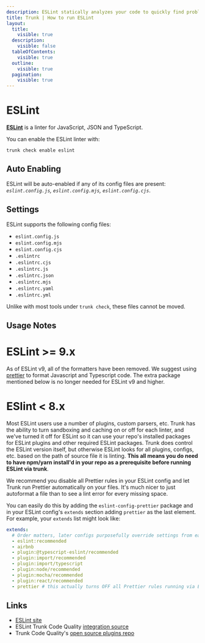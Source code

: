 ```yaml
---
description: ESLint statically analyzes your code to quickly find problems.
title: Trunk | How to run ESLint
layout:
  title:
    visible: true
  description:
    visible: false
  tableOfContents:
    visible: true
  outline:
    visible: true
  pagination:
    visible: true
---
```


# ESLint

[**ESLint**](https://eslint.org/) is a linter for JavaScript, JSON and TypeScript.

You can enable the ESLint linter with:

```shell
trunk check enable eslint
```

## Auto Enabling

ESLint will be auto-enabled if any of its config files are present: *`eslint.config.js`, `eslint.config.mjs`, `eslint.config.cjs`*.

## Settings

ESLint supports the following config files:
* `eslint.config.js`
* `eslint.config.mjs`
* `eslint.config.cjs`
* `.eslintrc`
* `.eslintrc.cjs`
* `.eslintrc.js`
* `.eslintrc.json`
* `.eslintrc.mjs`
* `.eslintrc.yaml`
* `.eslintrc.yml`

Unlike with most tools under `trunk check`, these files cannot be moved.


## Usage Notes

# ESLint >= 9.x
As of ESLint v9, all of the formatters have been removed. We suggest using [prettier](https://docs.trunk.io/code-quality/linters/supported/prettier) to format Javascript and Typescript code. The extra package mentioned below is no longer needed for ESLint v9 and higher.

# ESlint < 8.x
Most ESLint users use a number of plugins, custom parsers, etc. Trunk has the ability to turn sandboxing and caching on or off for each linter, and we've turned it off for ESLint so it can use your repo's installed packages for ESLint plugins and other required ESLint packages. Trunk does control the ESLint version itself, but otherwise ESLint looks for all plugins, configs, etc. based on the path of source file it is linting. **This all means you do need to have ****npm/yarn install****'d in your repo as a prerequisite before running ESLint via trunk**.

We recommend you disable all Prettier rules in your ESLint config and let Trunk run Prettier automatically on your files. It's much nicer to just autoformat a file than to see a lint error for every missing space.

You can easily do this by adding the `eslint-config-prettier` package and in your ESLint config's `extends` section adding `prettier` as the last element. For example, your `extends` list might look like:



```yaml
extends:
  # Order matters, later configs purposefully override settings from earlier configs
  - eslint:recommended
  - airbnb
  - plugin:@typescript-eslint/recommended
  - plugin:import/recommended
  - plugin:import/typescript
  - plugin:node/recommended
  - plugin:mocha/recommended
  - plugin:react/recommended
  - prettier # this actually turns OFF all Prettier rules running via ESLint
```




## Links

- [ESLint site](https://eslint.org/)
- ESLint Trunk Code Quality [integration source](https://github.com/trunk-io/plugins/tree/main/linters/eslint)
- Trunk Code Quality's [open source plugins repo](https://github.com/trunk-io/plugins/tree/main)
